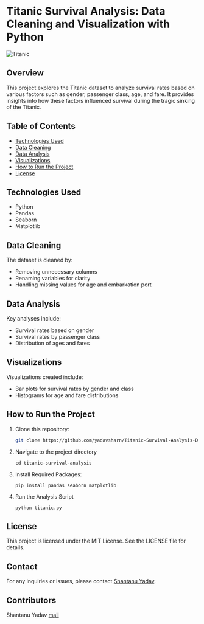 # Titanic Survival Analysis: Data Cleaning and Visualization with Python

![Titanic](https://upload.wikimedia.org/wikipedia/commons/thumb/f/fd/RMS_Titanic_3.jpg/1280px-RMS_Titanic_3.jpg)

## Overview
This project explores the Titanic dataset to analyze survival rates based on various factors such as gender, passenger class, age, and fare. It provides insights into how these factors influenced survival during the tragic sinking of the Titanic.

## Table of Contents
- [Technologies Used](#technologies-used)
- [Data Cleaning](#data-cleaning)
- [Data Analysis](#data-analysis)
- [Visualizations](#visualizations)
- [How to Run the Project](#how-to-run-the-project)
- [License](#license)

## Technologies Used
- Python
- Pandas
- Seaborn
- Matplotlib

## Data Cleaning
The dataset is cleaned by:
- Removing unnecessary columns
- Renaming variables for clarity
- Handling missing values for age and embarkation port

## Data Analysis
Key analyses include:
- Survival rates based on gender
- Survival rates by passenger class
- Distribution of ages and fares

## Visualizations
Visualizations created include:
- Bar plots for survival rates by gender and class
- Histograms for age and fare distributions

## How to Run the Project
1. Clone this repository:
   ```bash
   git clone https://github.com/yadavsharn/Titanic-Survival-Analysis-Data-Cleaning-and-Visualization-with-Python.git

2. Navigate to the project directory
   ```
   cd titanic-survival-analysis

3. Install Required Packages:
   ```
   pip install pandas seaborn matplotlib

4. Run the Analysis Script
   ```
   python titanic.py

## License

This project is licensed under the MIT License. See the LICENSE file for details.

## Contact

For any inquiries or issues, please contact [Shantanu Yadav](mailto:shantanuyadav@protonmail.ch).

## Contributors

Shantanu Yadav [mail](mailto:shantanuyadav@protonmail.ch)
